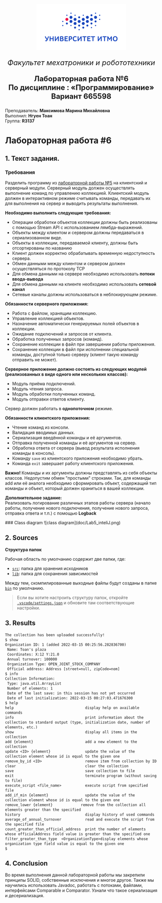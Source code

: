 <p align="center">
  <img src="doc/Picture1.png" />
</p>
<p align="center" style ="font-size: 24px"><em>Факультет мехатроники и робототехники</em></p>

<p align="center" style ="font-size: 24px"><strong>Лабораторная работа №6 </br>
По дисциплине : «Программирование»</br>
Вариант 665598</strong>
</p>
<p align="left">Преподаватель: <strong>Максимова Марина Михайловна</strong></br>
Выполнил: <strong>Нгуен Тоан</strong></br>
Группа: <strong>R3137</strong>
</p>

# Лабораторная работа #6

## 1. Текст задания.
### Требования
<div id="_pbportletlab6_WAR_pbportlet_pb-lab6-text"> <p>Разделить программу из <a href="https://se.ifmo.ru/courses/programming#lab5">лабораторной работы №5</a> на клиентский и серверный модули. Серверный модуль должен осуществлять выполнение команд по управлению коллекцией. Клиентский модуль должен в интерактивном режиме считывать команды, передавать их для выполнения на сервер и выводить результаты выполнения.</p> <p><b>Необходимо выполнить следующие требования:</b></p><ul><li>Операции обработки объектов коллекции должны быть реализованы с помощью Stream API с использованием лямбда-выражений.</li><li>Объекты между клиентом и сервером должны передаваться в сериализованном виде.</li><li>Объекты в коллекции, передаваемой клиенту, должны быть отсортированы по названию</li><li>Клиент должен корректно обрабатывать временную недоступность сервера.</li><li>Обмен данными между клиентом и сервером должен осуществляться по протоколу TCP</li><li>Для обмена данными на сервере необходимо использовать <b>потоки ввода-вывода</b></li><li>Для обмена данными на клиенте необходимо использовать <b>сетевой канал</b></li><li>Сетевые каналы должны использоваться в неблокирующем режиме.</li></ul><p></p> <p><b>Обязанности серверного приложения:</b></p><ul><li>Работа с файлом, хранящим коллекцию.</li><li>Управление коллекцией объектов.</li><li>Назначение автоматически генерируемых полей объектов в коллекции.</li><li>Ожидание подключений и запросов от клиента.</li><li>Обработка полученных запросов (команд).</li><li>Сохранение коллекции в файл при завершении работы приложения.</li><li>Сохранение коллекции в файл при исполнении специальной команды, доступной только серверу (клиент такую команду отправить не может).</li></ul><b>Серверное приложение должно состоять из следующих модулей (реализованных в виде одного или нескольких классов):</b><ul><li>Модуль приёма подключений.</li><li>Модуль чтения запроса.</li><li>Модуль обработки полученных команд.</li><li>Модуль отправки ответов клиенту.</li></ul>Сервер должен работать в <b>однопоточном</b> режиме.<p></p> <p><b>Обязанности клиентского приложения:</b></p><ul><li>Чтение команд из консоли.</li><li>Валидация вводимых данных.</li><li>Сериализация введённой команды и её аргументов.</li><li>Отправка полученной команды и её аргументов на сервер.</li><li>Обработка ответа от сервера (вывод результата исполнения команды в консоль).</li><li>Команду <code>save</code> из клиентского приложения необходимо убрать.</li><li>Команда <code>exit</code> завершает работу клиентского приложения.</li></ul><b>Важно! </b> Команды и их аргументы должны представлять из себя объекты классов. Недопустим обмен "простыми" строками. Так, для команды add или её аналога необходимо сформировать объект, содержащий тип команды и объект, который должен храниться в вашей коллекции.<p></p> <p><b>Дополнительное задание: </b><br>Реализовать логирование различных этапов работы сервера (начало работы, получение нового подключения, получение нового запроса, отправка ответа и т.п.) с помощью <b>Logback</b></p></div>
### Class diagram
![class diagram](doc/Lab5_inteliJ.png)

## 2. Sources
**Структура папок**

Рабочая область по умолчанию содержит две папки, где:

- [`src`](https://github.com/NgToanRob/ProgrammingLab5/tree/main/src): папка для хранения исходников
- [`lib`](https://github.com/NgToanRob/ProgrammingLab5/tree/main/lib): папка для сохранения зависимостей

Между тем, скомпилированные выходные файлы будут созданы в папке [`bin`](https://github.com/NgToanRob/ProgrammingLab5/tree/main/bin) по умолчанию.

> Если вы хотите настроить структуру папок, откройте [`.vscode/settings.json`](https://github.com/NgToanRob/ProgrammingLab5/tree/main/.vscode) и обновите там соответствующие настройки.

## 3. Results
```linux
The collection has been uploaded successfully!
$ show
Organization ID: 1 (added 2022-03-15 00:25:56.282836700)
 Name: Toan's plaza
 Coordinates: X:12 Y:21.0
 Annual turnover: 100000
 Organization Type: OPEN_JOINT_STOCK_COMPANY
 Official address: Address [street=null, zipCode=nom]
$ info
Collection Information:
 Type: java.util.ArrayList
 Number of elements: 1
 Date of the last save: in this session has not yet occurred
 Date of last initialization: 2022-03-15 00:27:03.471676300 
$ help
help                                 display help on available commands
info                                 print information about the collection to standard output (type, initialization date, number of elements, etc.)
show                                 display all items in the collection
add {element}                        add a new element to the collection
update <ID> {element}                update the value of the collection element whose id is equal to the given one
remove_by_id <ID>                    remove item from collection by ID
clear                                clear the collection
save                                 save collection to file
exit                                 terminate program (without saving to file)
execute_script <file_name>           execute script from specified file
add_if_min {element}                 update the value of the collection element whose id is equal to the given one
remove_lower {element}             remove from the collection all elements greater than the specified
history                              display history of used commands
average_of_annual_turnover           read and execute the script from the specified file
count_greater_than_official_address  print the number of elements whose officialAddress field value is greater than the specified one
filter_greater_than_type  <OrganizationType>display elements whose organization type field value is equal to the given one
$
```

## 4. Conclusion

Во время выполнения данной лабораторной работы мы закрепили принципы SOLID, собственные исключения и многое другое. Также мы научились использовать Javadoc, работать с потоками, файлами, интерфейсами Comparable и Comparator. Узнали что такое сериализация и десериализация.
